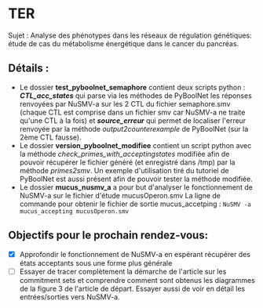 # TER
Sujet : Analyse des phénotypes dans les réseaux de régulation génétiques: étude de cas du métabolisme énergétique dans le cancer du pancréas.

## Détails :
- Le dossier **test_pyboolnet_semaphore** contient deux scripts python : ***CTL_acc_states*** qui parse via les méthodes de PyBoolNet les réponses renvoyées par NuSMV-a sur les 2 CTL du fichier semaphore.smv (chaque CTL est comprise dans un fichier smv car NuSMV-a ne traite qu'une CTL à la fois) et ***source_erreur*** qui permet de localiser l'erreur renvoyée par la méthode *output2counterexample* de PyBoolNet (sur la 2ème CTL fausse).
- Le dossier **version_pyboolnet_modifiee** contient un script python avec la méthode *check_primes_with_acceptingstates* modifiée afin de pouvoir récupérer le fichier généré (et enregistré dans /tmp) par la méthode *primes2smv*.
Un exemple d'utilisation tiré du tutoriel de PyBoolNet est aussi présent afin de pouvoir tester la méthode modifiée.
- Le dossier **mucus_nusmv_a** a pour but d'analyser le fonctionnement de NuSMV-a sur le fichier d'étude mucusOperon.smv
La ligne de commande pour obtenir le fichier de sortie mucus_accetping : `NuSMV -a mucus_accepting mucusOperon.smv`

## Objectifs pour le prochain rendez-vous:
- [x] Approfondir le fonctionnement de NuSMV-a en espérant récupérer des états acceptants sous une forme plus générale
- [ ] Essayer de tracer complètement la démarche de l'article sur les commitment sets et comprendre comment sont obtenus les diagrammes de la figure 3 de l'article de départ. Essayer aussi de voir en détail les entrées/sorties vers NuSMV-a.
